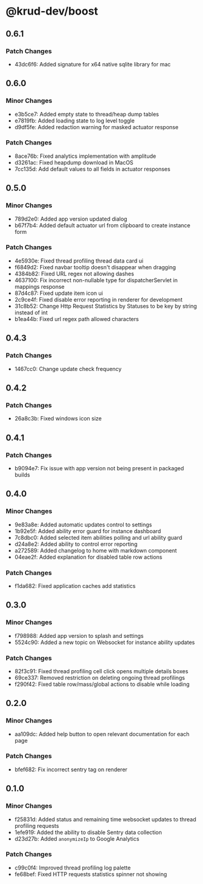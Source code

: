 # @krud-dev/boost

## 0.6.1

### Patch Changes

- 43dc6f6: Added signature for x64 native sqlite library for mac

## 0.6.0

### Minor Changes

- e3b5ce7: Added empty state to thread/heap dump tables
- e7819fb: Added loading state to log level toggle
- d9df5fe: Added redaction warning for masked actuator response

### Patch Changes

- 8ace76b: Fixed analytics implementation with amplitude
- d3261ac: Fixed heapdump download in MacOS
- 7cc135d: Add default values to all fields in actuator responses

## 0.5.0

### Minor Changes

- 789d2e0: Added app version updated dialog
- b67f7b4: Added default actuator url from clipboard to create instance form

### Patch Changes

- 4e5930e: Fixed thread profiling thread data card ui
- f6849d2: Fixed navbar tooltip doesn't disappear when dragging
- 4384b82: Fixed URL regex not allowing dashes
- 4637100: Fix incorrect non-nullable type for dispatcherServlet in mappings response
- 87d4c87: Fixed update item icon ui
- 2c9ce4f: Fixed disable error reporting in renderer for development
- 31c8b52: Change Http Request Statistics by Statuses to be key by string instead of int
- b1ea44b: Fixed url regex path allowed characters

## 0.4.3

### Patch Changes

- 1467cc0: Change update check frequency

## 0.4.2

### Patch Changes

- 26a8c3b: Fixed windows icon size

## 0.4.1

### Patch Changes

- b9094e7: Fix issue with app version not being present in packaged builds

## 0.4.0

### Minor Changes

- 9e83a8e: Added automatic updates control to settings
- 1b92e5f: Added ability error guard for instance dashboard
- 7c8dbc0: Added selected item abilities polling and url ability guard
- d24a8e2: Added ability to control error reporting
- a272589: Added changelog to home with markdown component
- 04eae2f: Added explanation for disabled table row actions

### Patch Changes

- f1da682: Fixed application caches add statistics

## 0.3.0

### Minor Changes

- f798988: Added app version to splash and settings
- 5524c90: Added a new topic on Websocket for instance ability updates

### Patch Changes

- 82f3c91: Fixed thread profiling cell click opens multiple details boxes
- 69ce337: Removed restriction on deleting ongoing thread profilings
- f290f42: Fixed table row/mass/global actions to disable while loading

## 0.2.0

### Minor Changes

- aa109dc: Added help button to open relevant documentation for each page

### Patch Changes

- bfef682: Fix incorrect sentry tag on renderer

## 0.1.0

### Minor Changes

- f25831d: Added status and remaining time websocket updates to thread profiling requests
- 1efe919: Added the ability to disable Sentry data collection
- d23d27b: Added `anonymizeIp` to Google Analytics

### Patch Changes

- c99c0f4: Improved thread profiling log palette
- fe68bef: Fixed HTTP requests statistics spinner not showing
